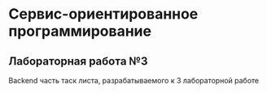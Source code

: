 # Сервис-ориентированное программирование
## Лабораторная работа №3
Backend часть таск листа, разрабатываемого к 3 лабораторной работе
